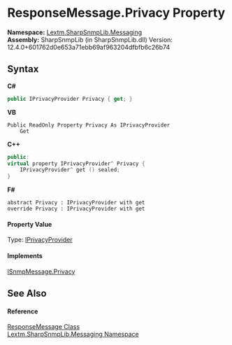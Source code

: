 # ResponseMessage.Privacy Property 
 

**Namespace:**&nbsp;<a href="N_Lextm_SharpSnmpLib_Messaging">Lextm.SharpSnmpLib.Messaging</a><br />**Assembly:**&nbsp;SharpSnmpLib (in SharpSnmpLib.dll) Version: 12.4.0+601762d0e653a71ebb69af963204dfbfb6c26b74

## Syntax

**C#**<br />
``` C#
public IPrivacyProvider Privacy { get; }
```

**VB**<br />
``` VB
Public ReadOnly Property Privacy As IPrivacyProvider
	Get
```

**C++**<br />
``` C++
public:
virtual property IPrivacyProvider^ Privacy {
	IPrivacyProvider^ get () sealed;
}
```

**F#**<br />
``` F#
abstract Privacy : IPrivacyProvider with get
override Privacy : IPrivacyProvider with get
```


#### Property Value
Type: <a href="T_Lextm_SharpSnmpLib_Security_IPrivacyProvider">IPrivacyProvider</a>

#### Implements
<a href="P_Lextm_SharpSnmpLib_Messaging_ISnmpMessage_Privacy">ISnmpMessage.Privacy</a><br />

## See Also


#### Reference
<a href="T_Lextm_SharpSnmpLib_Messaging_ResponseMessage">ResponseMessage Class</a><br /><a href="N_Lextm_SharpSnmpLib_Messaging">Lextm.SharpSnmpLib.Messaging Namespace</a><br />